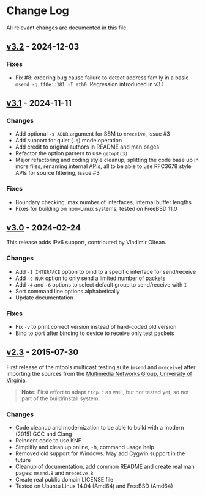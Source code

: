 Change Log
==========

All relevant changes are documented in this file.


[v3.2][] - 2024-12-03
---------------------

### Fixes

- Fix #8: ordering bug cause failure to detect address family in a basic
  `msend -g ff0e::181 -I eth0`.  Regression introduced in v3.1


[v3.1][] - 2024-11-11
---------------------

### Changes
- Add optional `-s ADDR` argument for SSM to `mreceive`, issue #3
- Add support for quiet (`-q`) mode operation
- Add credit to original authors in README and man pages
- Refactor the option parsers to use `getopt(3)`
- Major refactoring and coding style cleanup, splitting the code base up
  in more files, renaming internal APIs, all to be able to use RFC3678
  style APIs for source filtering, issue #3

### Fixes
- Boundary checking, max number of interfaces, internal buffer lengths
- Fixes for building on non-Linux systems, tested on FreeBSD 11.0


[v3.0][] - 2024-02-24
---------------------

This release adds IPv6 support, contributed by Vladimir Oltean.

### Changes

- Add `-I INTERFACE` option to bind to a specific interface for send/receive
- Add `-c NUM` option to only send a limited number of packets
- Add `-4` and `-6` options to select default group to send/receive with `I`
- Sort command line options alphabetically
- Update documentation

### Fixes

- Fix `-v` to print correct version instead of hard-coded old version
- Bind to port after binding to device to receive only test packets


[v2.3][] - 2015-07-30
---------------------

First release of the mtools multicast testing suite (`msend` and `mreceive`)
after importing the sources from the [Multimedia Networks Group, University of
Virginia](http://www.cs.virginia.edu/~mngroup/software/).

> **Note:** First effort to adapt `ttcp.c` as well, but not tested yet,
> so not part of the build/install system.

### Changes

- Code cleanup and modernization to be able to build with a modern
  (2015) GCC and Clang
- Reindent code to use KNF
- Simplifiy and clean up online, -h, command usage help
- Removed old support for Windows.  May add Cygwin support in the future
- Cleanup of documentation, add common README and create real man pages:
  `msend.8` and `mreceive.8`
- Create real public domain LICENSE file
- Tested on Ubuntu Linux 14.04 (Amd64) and FreeBSD (Amd64)


[v3.2]: https://github.com/troglobit/mtools/compare/v3.1...v3.2
[v3.1]: https://github.com/troglobit/mtools/compare/v3.0...v3.1
[v3.0]: https://github.com/troglobit/mtools/compare/v2.3...v3.0
[v2.3]: https://github.com/troglobit/mtools/compare/v2.2...v2.3
[v2.2]: https://github.com/troglobit/mtools/compare/v2.1...v2.2
[v2.1]: https://github.com/troglobit/mtools/compare/v2.0...v2.1

